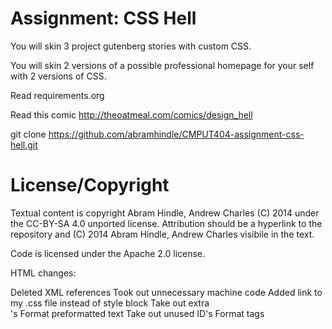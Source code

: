 Assignment: CSS Hell
====================

You will skin 3 project gutenberg stories with custom CSS.

You will skin 2 versions of a possible professional homepage for your
self with 2 versions of CSS.

Read requirements.org

Read this comic http://theoatmeal.com/comics/design_hell

git clone https://github.com/abramhindle/CMPUT404-assignment-css-hell.git

License/Copyright
=================

Textual content is copyright Abram Hindle, Andrew Charles (C) 2014 under the CC-BY-SA
4.0 unported license. Attribution should be a hyperlink to the
repository and (C) 2014 Abram Hindle, Andrew Charles visibile in the text.

Code is licensed under the Apache 2.0 license.


HTML changes:

Deleted XML references
Took out unnecessary machine code
Added link to my .css file instead of style block
Take out extra <br />'s
Format preformatted text
Take out unused ID's
Format tags
